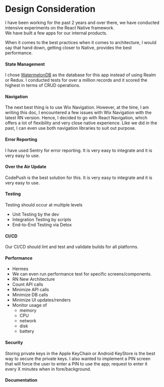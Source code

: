 # Design Consideration

I have been working for the past 2 years and over there, we have conducted intensive experiments on the React Native framework.  
We have built a few apps for our internal products.  

When it comes to the best practices when it comes to architecture, I would say that hand down, 
getting closer to Native, provides the best performance.

#### State Management
I chose [WatermelonDB](https://watermelondb.dev/index.html) as the database for this app instead of using Realm or Redux.  I conducted
tests for over a million records and it scored the highest in terms of CRUD operations.

#### Navigation
The next best thing is to use Wix Navigation.  However, at the time, I am writing this doc, I encountered a few issues with Wix Navigation with the 
latest RN version.  Hence, I decided to go with React Navigation, which offers a lot of flexibility and very close native experience. Like we did 
in the past, I can even use both navigation libraries to suit out purpose.

#### Error Reporting
I have used Sentry for error reporting.  It is very easy to integrate and it is very easy to use.

#### Over the Air Update
CodePush is the best solution for this.  It is very easy to integrate and it is very easy to use.

#### Testing
Testing should occur at multiple levels 
- Unit Testing by the dev
- Integration Testing by scripts
- End-to-End Testing via Detox

#### CI/CD
Our CI/CD should lint and test and validate builds for all platforms.  

#### Performance
- Hermes
- We can even run performance test for specific screens/components.
- RN New Architecture
- Count API calls
- Minimize API calls
- Minimize DB calls
- Minimize UI updates/renders
- Monitor usage of 
  - memory
  - CPU
  - network
  - disk
  - battery

#### Security
Storing private keys in the Apple KeyChain or Android KeyStore is the best way to secure the private keys.
I also wanted to implement a PIN screen that will force the user to enter a PIN to use the app; request to enter it every X minutes when in fore/background.

#### Documentation
